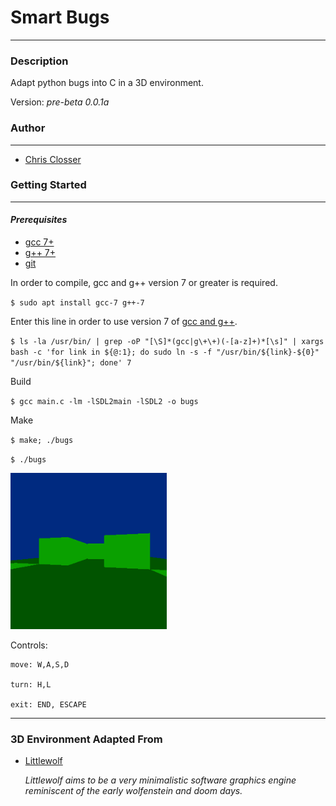 # Smart Bugs
---

### Description

Adapt python bugs into C in a 3D environment.

Version: *pre-beta 0.0.1a*

### Author
---
* [Chris Closser](https://github.com/chelseadole/write-me)

### Getting Started
---

#### *Prerequisites*
* [gcc 7+](https://packages.debian.org/sid/gcc-7)
* [g++ 7+](https://packages.ubuntu.com/artful/g++-7)
* [git](https://git-scm.com/)

In order to compile, gcc and g++ version 7 or greater is required.

`$ sudo apt install gcc-7 g++-7`

Enter this line in order to use version 7 of [gcc and g++](https://askubuntu.com/a/837621).

`$ ls -la /usr/bin/ | grep -oP "[\S]*(gcc|g\+\+)(-[a-z]+)*[\s]" | xargs bash -c 'for link in ${@:1}; do sudo ln -s -f "/usr/bin/${link}-${0}" "/usr/bin/${link}"; done' 7`

Build

`$ gcc main.c -lm -lSDL2main -lSDL2 -o bugs`

Make

`$ make; ./bugs`

`$ ./bugs`

<img src="src/img/shot.png" width="250">


Controls:

    move: W,A,S,D

    turn: H,L

    exit: END, ESCAPE

---
### 3D Environment Adapted From

* [Littlewolf](https://github.com/glouw/littlewolf)

  *Littlewolf aims to be a very minimalistic software graphics
engine reminiscent of the early wolfenstein and doom days.*
